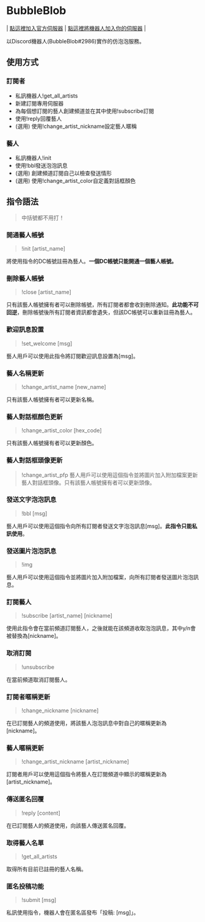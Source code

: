 # BubbleBlob
| [點這裡加入官方伺服器](https://t.co/GpORqHYbEo) | [點這裡將機器人加入你的伺服器](https://t.co/uJqjtSgcfG) |

以Discord機器人(BubbleBlob#2986)實作的仿泡泡服務。

## 使用方式
### 訂閱者
- 私訊機器人!get_all_artists
- 新建訂閱專用伺服器
- 為每個想訂閱的藝人創建頻道並在其中使用!subscribe訂閱
- 使用!reply回覆藝人
- (選用) 使用!change_artist_nickname設定藝人暱稱
### 藝人
- 私訊機器人!init
- 使用!bbl發送泡泡訊息
- (選用) 創建頻道訂閱自己以檢查發送情形
- (選用) 使用!change_artist_color自定義對話框顏色

## 指令語法
> 中括號都不用打！

### 開通藝人帳號
> !init [artist_name]

將使用指令的DC帳號註冊為藝人。**一個DC帳號只能開通一個藝人帳號。**

### 刪除藝人帳號
> !close [artist_name]

只有該藝人帳號擁有者可以刪除帳號，所有訂閱者都會收到刪除通知。**此功能不可回逆**，刪除帳號後所有訂閱者資訊都會遺失，但該DC帳號可以重新註冊為藝人。

### 歡迎訊息設置
> !set_welcome [msg] 

藝人用戶可以使用此指令將訂閱歡迎訊息設置為[msg]。

### 藝人名稱更新
> !change_artist_name [new_name]

只有該藝人帳號擁有者可以更新名稱。

### 藝人對話框顏色更新
> !change_artist_color [hex_code]

只有該藝人帳號擁有者可以更新顏色。

### 藝人對話框頭像更新
> !change_artist_pfp
藝人用戶可以使用這個指令並將圖片加入附加檔案更新藝人對話框頭像。只有該藝人帳號擁有者可以更新頭像。

### 發送文字泡泡訊息
> !bbl [msg]

藝人用戶可以使用這個指令向所有訂閱者發送文字泡泡訊息[msg]。**此指令只能私訊使用**。

### 發送圖片泡泡訊息
> !img

藝人用戶可以使用這個指令並將圖片加入附加檔案，向所有訂閱者發送圖片泡泡訊息。

### 訂閱藝人
> !subscribe [artist_name] [nickname]

使用此指令會在當前頻道訂閱藝人，之後就能在該頻道收取泡泡訊息，其中y/n會被替換為[nickname]。

### 取消訂閱
> !unsubscribe

在當前頻道取消訂閱藝人。

### 訂閱者暱稱更新
> !change_nickname [nickname]

在已訂閱藝人的頻道使用，將該藝人泡泡訊息中對自己的暱稱更新為[nickname]。

### 藝人暱稱更新
> !change_artist_nickname [artist_nickname]

訂閱者用戶可以使用這個指令將藝人在訂閱頻道中顯示的暱稱更新為[artist_nickname]。

### 傳送匿名回覆
> !reply [content]

在已訂閱藝人的頻道使用，向該藝人傳送匿名回覆。

### 取得藝人名單
> !get_all_artists

取得所有目前已註冊的藝人名稱。

### 匿名投稿功能
> !submit [msg] 

私訊使用指令，機器人會在匿名區發布「投稿: [msg]」。
